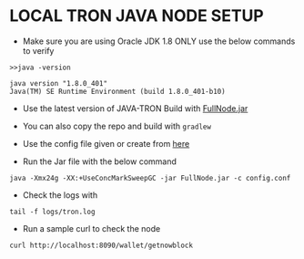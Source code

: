# LOCAL TRON JAVA NODE SETUP

- Make sure you are using Oracle JDK 1.8 ONLY
use the below commands to verify
```
>>java -version

java version "1.8.0_401"
Java(TM) SE Runtime Environment (build 1.8.0_401-b10)
```

- Use the latest version of JAVA-TRON Build with [FullNode.jar
](https://github.com/tronprotocol/java-tron/releases/tag/GreatVoyage-v4.7.5)
- You can also copy the repo and build with ```gradlew```
- Use the config file given or create from [here](https://github.com/tronprotocol/tron-deployment)

- Run the Jar file with the below command
```
java -Xmx24g -XX:+UseConcMarkSweepGC -jar FullNode.jar -c config.conf
```
- Check the logs with
```
tail -f logs/tron.log                                                
```
- Run a sample curl to check the node 
```
curl http://localhost:8090/wallet/getnowblock
```
